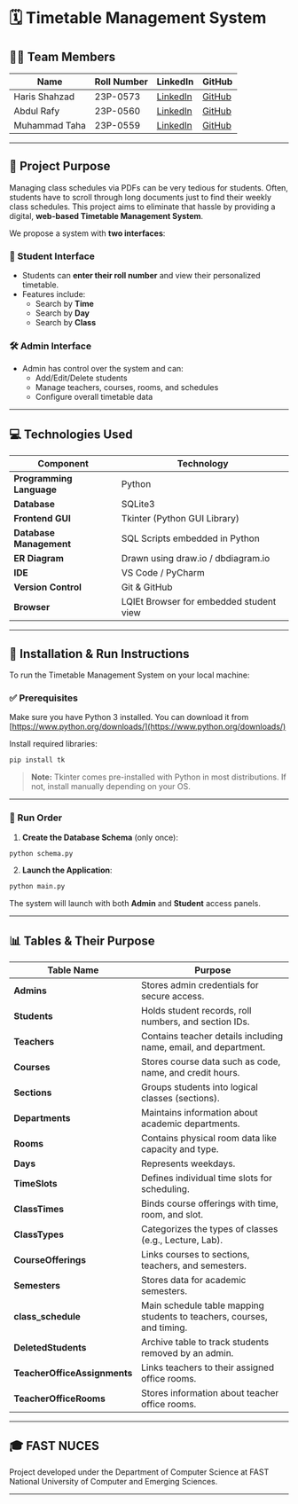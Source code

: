 
# 🗓️ Timetable Management System

## 👨‍💻 Team Members

| Name           | Roll Number | LinkedIn | GitHub |
|----------------|-------------|----------|--------|
| Haris Shahzad | 23P-0573    | [LinkedIn](https://www.linkedin.com/in/haris-shahzad-7b8746291/) | [GitHub](https://github.com/Zenvila) |
| Abdul Rafy     | 23P-0560    | [LinkedIn](https://www.linkedin.com/in/abdul-rafy-b11829315/?utm_source=share&utm_campaign=share_via&utm_content=profile&utm_medium=android_app) | [GitHub](https://github.com/Abdul-Rafy2005) |
| Muhammad Taha  | 23P-0559    | [LinkedIn](https://www.linkedin.com/in/muhammad-taha-57713b247/?utm_source=share&utm_campaign=share_via&utm_content=profile&utm_medium=android_app) | [GitHub](https://github.com/BoltTaha) |

---

## 🎯 Project Purpose

Managing class schedules via PDFs can be very tedious for students. Often, students have to scroll through long documents just to find their weekly class schedules. This project aims to eliminate that hassle by providing a digital, **web-based Timetable Management System**.

We propose a system with **two interfaces**:

### 👤 Student Interface
- Students can **enter their roll number** and view their personalized timetable.
- Features include:
  - Search by **Time**
  - Search by **Day**
  - Search by **Class**

### 🛠️ Admin Interface
- Admin has control over the system and can:
  - Add/Edit/Delete students
  - Manage teachers, courses, rooms, and schedules
  - Configure overall timetable data

---

## 💻 Technologies Used

| Component            | Technology      |
|----------------------|-----------------|
| **Programming Language** | Python            |
| **Database**         | SQLite3          |
| **Frontend GUI**     | Tkinter (Python GUI Library) |
| **Database Management** | SQL Scripts embedded in Python |
| **ER Diagram**       | Drawn using draw.io / dbdiagram.io |
| **IDE**              | VS Code / PyCharm |
| **Version Control**  | Git & GitHub     |
| **Browser**          | LQIEt Browser for embedded student view |

---

## 🚀 Installation & Run Instructions

To run the Timetable Management System on your local machine:

### ✅ Prerequisites

Make sure you have Python 3 installed. You can download it from [https://www.python.org/downloads/](https://www.python.org/downloads/)

Install required libraries:
```bash
pip install tk
```

> **Note:** Tkinter comes pre-installed with Python in most distributions. If not, install manually depending on your OS.

---

### 📂 Run Order

1. **Create the Database Schema** (only once):
```bash
python schema.py
```

2. **Launch the Application**:
```bash
python main.py
```

The system will launch with both **Admin** and **Student** access panels.

---
## 📊 Tables & Their Purpose

| Table Name              | Purpose |
|-------------------------|---------|
| **Admins**              | Stores admin credentials for secure access. |
| **Students**            | Holds student records, roll numbers, and section IDs. |
| **Teachers**            | Contains teacher details including name, email, and department. |
| **Courses**             | Stores course data such as code, name, and credit hours. |
| **Sections**            | Groups students into logical classes (sections). |
| **Departments**         | Maintains information about academic departments. |
| **Rooms**               | Contains physical room data like capacity and type. |
| **Days**                | Represents weekdays. |
| **TimeSlots**           | Defines individual time slots for scheduling. |
| **ClassTimes**          | Binds course offerings with time, room, and slot. |
| **ClassTypes**          | Categorizes the types of classes (e.g., Lecture, Lab). |
| **CourseOfferings**     | Links courses to sections, teachers, and semesters. |
| **Semesters**           | Stores data for academic semesters. |
| **class_schedule**      | Main schedule table mapping students to teachers, courses, and timing. |
| **DeletedStudents**     | Archive table to track students removed by an admin. |
| **TeacherOfficeAssignments** | Links teachers to their assigned office rooms. |
| **TeacherOfficeRooms**  | Stores information about teacher office rooms. |

---

## 🎓 FAST NUCES
Project developed under the Department of Computer Science at FAST National University of Computer and Emerging Sciences.

---
